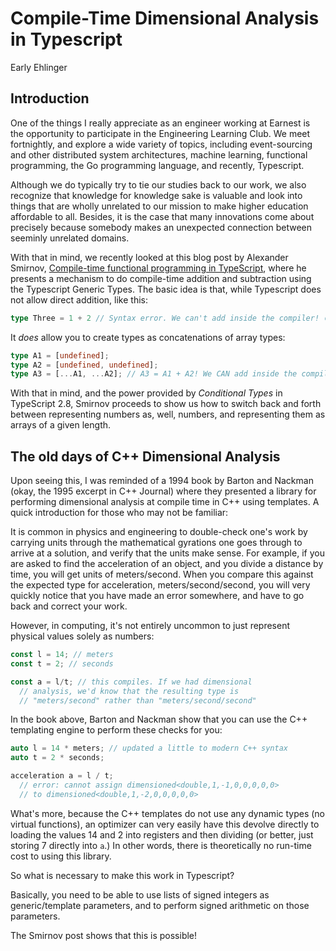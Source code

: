 # Compile-Time Dimensional Analysis in Typescript
Early Ehlinger

## Introduction

One of the things I really appreciate as an engineer working at
Earnest is the opportunity to participate in the Engineering Learning
Club. We meet fortnightly, and explore a wide variety of topics,
including event-sourcing and other distributed system architectures,
machine learning, functional programming, the Go programming language,
and recently, Typescript.

Although we do typically try to tie our studies back to our work, we
also recognize that knowledge for knowledge sake is valuable and look
into things that are wholly unrelated to our mission to make higher
education affordable to all. Besides, it is the case that many
innovations come about precisely because somebody makes an unexpected
connection between seeminly unrelated domains.

With that in mind, we recently looked at this blog post by Alexander
Smirnov,
[Compile-time functional programming in TypeScript](https://developers.mews.com/compile-time-functional-programming-in-typescript/),
where he presents a mechanism to do compile-time addition and
subtraction using the Typescript Generic Types. The basic idea is that, while Typescript does not allow direct addition, like this:

```Typescript
type Three = 1 + 2 // Syntax error. We can't add inside the compiler! 😡
```

It _does_ allow you to create types as concatenations of array types:

```Typescript
type A1 = [undefined];
type A2 = [undefined, undefined];
type A3 = [...A1, ...A2]; // A3 = A1 + A2! We CAN add inside the compiler! 😈
```

With that in mind, and the power provided by _Conditional Types_ in
TypeScript 2.8, Smirnov proceeds to show us how to switch back and
forth between representing numbers as, well, numbers, and representing
them as arrays of a given length.

## The old days of C++ Dimensional Analysis

Upon seeing this, I was reminded of a 1994 book by Barton and Nackman
(okay, the 1995 excerpt in C++ Journal) where they presented a library
for performing dimensional analysis at compile time in C++ using
templates. A quick introduction for those who may not be familiar:

It is common in physics and engineering to double-check one's work by
carrying units through the mathematical gyrations one goes through to
arrive at a solution, and verify that the units make sense. For
example, if you are asked to find the acceleration of an object, and
you divide a distance by time, you will get units of
meters/second. When you compare this against the expected type for
acceleration, meters/second/second, you will very quickly notice that
you have made an error somewhere, and have to go back and correct your
work.

However, in computing, it's not entirely uncommon to just represent
physical values solely as numbers:

```Typescript
const l = 14; // meters
const t = 2; // seconds

const a = l/t; // this compiles. If we had dimensional
  // analysis, we'd know that the resulting type is
  // "meters/second" rather than "meters/second/second"
```

In the book above, Barton and Nackman show that you can use the C++
templating engine to perform these checks for you:

```C++
auto l = 14 * meters; // updated a little to modern C++ syntax
auto t = 2 * seconds;

acceleration a = l / t;
  // error: cannot assign dimensioned<double,1,-1,0,0,0,0,0>
  // to dimensioned<double,1,-2,0,0,0,0,0>
```

What's more, because the C++ templates do not use any dynamic types
(no virtual functions), an optimizer can very easily have this devolve
directly to loading the values 14 and 2 into registers and then
dividing (or better, just storing 7 directly into `a`.) In other
words, there is theoretically no run-time cost to using this library.

So what is necessary to make this work in Typescript?

Basically, you need to be able to use lists of signed integers as
generic/template parameters, and to perform signed arithmetic on those
parameters.

The Smirnov post shows that this is possible!

#
